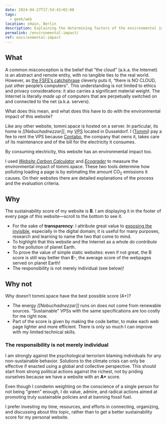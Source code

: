 ```yaml
---
date: 2024-04-27T17:54:41+02:00
tags:
  - geek/web
location: xHain, Berlin
description: Explaining the determining factors of the environmental impact of this website, and some reflections about its sustainability score.
permalink: /environmental-impact/
ref: environmental-impact
---
```

## What

A common misconception is the belief that <q>the cloud</q> (a.k.a. the Internet) is an abstract and remote entity, with no tangible ties to the real world. However, as [the <abbr title='Free Software Foundation Europe'>FSFE</abbr>’s catchphrase](https://fsfe.org/contribute/spreadtheword.html#nocloud-sticker-bw) cleverly puts it, <q cite='https://fsfe.org/contribute/spreadtheword.html#nocloud-sticker-bw'>there is NO CLOUD, just other people’s computers</q>. This understanding is not limited to ethics and privacy considerations: it also carries a significant material weight. The Internet is literally *made up* of computers that are perpetually switched on and connected to the net (a.k.a. servers).

What does this mean, and what does this have to do with the environmental impact of this website?

Like any other website, tommi.space is hosted on a server. In particular, its home is <cite>[[Nebuchadnezzar]]</cite>, my <abbr title='Virtual Private Server'>VPS</abbr> located in Dusseldorf. I ([Tommi](https://tommi.space/home#about 'About Tommi')) pay a fee to rent the VPS because [Contabo](https://contabo.com), the company that owns it, takes care of its maintenance and of the bill for the electricity it consumes.

By consuming electricity, this website has an environmental impact too.

I used <cite><a href='https://www.websitecarbon.com/website/tommi-space-home/' title='Sustainability report for “tommi.space/home”'>Website Carbon Calculator</a></cite> and <cite><a href='https://ecograder.com/report/eh2v0DedUhTQLxvWYaxjNXBp' title='Sustainability report for “tommi.space/home”'>Ecograder</a></cite> to measure the environmental impact of tommi.space. These two tools determine how polluting loading a page is by estimating the amount CO<sub>2</sub> emissions it causes. On their websites there are detailed explanations of the process and the evaluation criteria.

## Why

The sustainability score of my website is **B**. I am displaying it in the footer of every page of this website—scroll to the bottom to see it.

<div id='wcb' class='carbonbadge'></div>
<script src='https://unpkg.com/website-carbon-badges@1.1.3/b.min.js' defer></script>

- For the sake of **transparency**: I attribute great value to [exposing the invisible](https://tacticaltech.org/projects/exposing-the-invisible/ '“Exposing the Invisible” on Tactical Tech’s website'), especially in the digital domain; it is useful for many purposes, research and learning to name the two that come to mind.
- To highlight that this website and the Internet as a whole *do contribute* to the pollution of planet Earth.
- To prove the value of simple static websites: even if not great, the B score is still way better than **E-**, the average score of the webpages served on planet Earth!
- The responsibility is not merely individual (see below)!

## Why not

Why doesn’t tommi.space have the best possible score (A+)?

- The energy <cite>[[Nebuchadnezzar]]</cite> runs on does not come from renewable sources. “Sustainable” VPSs with the same specifications are too costly for me right now.
- Part of the score is given by making the code better, to make each web page lighter and more efficient. There is only so much I can improve with my limited technical skills.

### The responsibility is not merely individual

I am strongly against the psychological terrorism blaming individuals for any non-sustainable behavior. Solutions to the climate crisis can only be effective if enacted using a global and collective perspective. This should start from strong political actions against the richest, not by priding ourselves because we have a website with an **A+** score.

Even though I condemn weighting on the conscience of a single person for not being <q>green</q> enough, I do value, admire, and radical actions aimed at promoting truly sustainable policies and at banning fossil fuel.

I prefer investing my time, resources, and efforts in connecting, organizing, and discussing about this topic, rather than to get a better sustainability score for my personal website.
